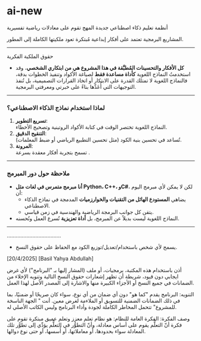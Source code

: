 # ai-new
أنظمة تعليم ذكاء اصطناعي جديدة المهج تقوم على معادلات رياضية تفسيرية


 المشاريع البرمجية تعتمد على أفكار إبداعية مُبتكرة تعود ملكيتها الكاملة إلى المطور.

---
 حقوق الملكية الفكرية
- **كل الأفكار والتحسينات المُطبَّقة في هذا المشروع هي من ابتكاري الشخصي**، وقد استخدمتُ النماذج اللغوية **كأداة مساعدة فقط** لصياغة الأكواد وتنفيذ الخطوات بدقة، فالنماذج اللغوية لا تمتلك القدرة على الابتكار أو اتخاذ القرارات التصميمية، بل تُنفذ التوجيهات التي أُعَدِّها بناءً على خبرتي ومعرفتي البرمجية.

---

### لماذا استخدام نماذج الذكاء الاصطناعي؟
1. **تسريع التطوير**:  
   النماذج اللغوية تختصر الوقت في كتابة الأكواد الروتينية وتصحيح الأخطاء.
2. **التنقيح الدقيق**:  
   تُساعد في تحسين بنية الكود (مثل تحسين التطبيع الرياضي أو ضبط المعلمات).
3. **المرونة**:  
   تسمح بتجربة أفكار معقدة بسرعة .

---

### ملاحظة حول دور المبرمج
- **أنا مبرمج متمرس في لغات مثل Python، C++، وC#**، لكن لا يمكن لأي مبرمج اليوم أن:
  - يضاهي **المستودع الهائل من التقنيات والخوارزميات** المدمجة في نماذج الذكاء الاصطناعي.
  - يتقن كل جوانب البرمجة الرياضية والهندسية في زمن قياسي.
- النماذج اللغوية ليست بديلاً عن المبرمج، بل **أداة تعزيزية** تُسرع العمل وتُحسنه.

---

………………………………

- يسمح لأي شخص باستخدام/تعديل/توزيع الكود مع الحفاظ على حقوق النسخ.

 [20/4/2025] [Basil Yahya Abdullah]

أذن باستخدام هذه المكتبة، برمجيات، أو ملف (المشار إليها بـ "البرنامج") لأي غرض ايجابي دون قيود، 
شريطة أن تظهر إشعارات حقوق النسخ التالية وتنويه الإخلاء من الضمانات في جميع النسخ أو الأجزاء الكبيرة منها والاشارة إلى المصدر الأصل لهذا العمل.

التنويه:
البرنامج يقدم "كما هو" دون أي ضمان من أي نوع، سواء كان صريحًا أو ضمنيًا، 
بما في ذلك الضمانات الضمنية للتسويق أو الملاءمة لغرض معين. 
أنت " الجهة الناسخة للمشروع" تتحمل المخاطر الكاملة لجودة وأداء البرنامج وليس الكاتب الأصلي له.

وصف الفكرة:
الفكرة العامة للنظام:  هو نظام تعلم معزز وتعلم عميق مبتكرة تقوم على فكرة أنّ التعلُّم يقوم على أساس معادلة، وأنّ التطوُّر في التعلُّم يؤدِّي إلى تطوًّر تلك المعادلة سواء بحدودها، أو معاملاتها، أو أُسسها، أو حتى نوع دوالها.
